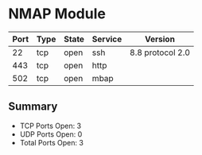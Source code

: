 # NMAP Module

|    Port    |    Type    |   State    | Service |     Version      |
|------------|------------|------------|------|------------------|
|     22     |    tcp     |    open    | ssh  | 8.8 protocol 2.0 |
|    443     |    tcp     |    open    | http |                  |
|    502     |    tcp     |    open    | mbap |                  |

## Summary
- TCP Ports Open: 3
- UDP Ports Open: 0
- Total Ports Open: 3